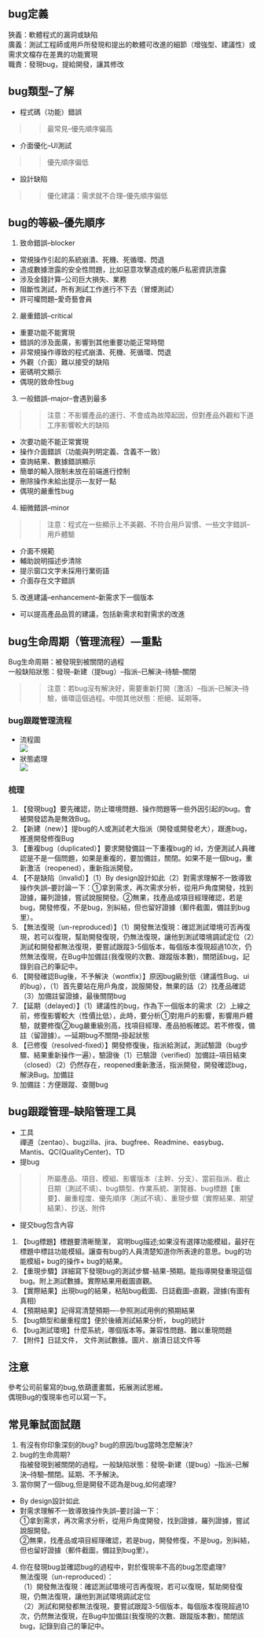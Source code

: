 ## bug定義
狹義：軟體程式的漏洞或缺陷  
廣義：測試工程師或用戶所發現和提出的軟體可改進的細節（增強型、建議性）或需求文檔存在差異的功能實現  
職責：發現bug，提給開發，讓其修改  
## bug類型–了解
- 程式碼（功能）錯誤  
>> 最常見–優先順序偏高  
- 介面優化–UI測試  
>> 優先順序偏低  
- 設計缺陷  
>> 優化建議：需求就不合理–優先順序偏低  

## bug的等級–優先順序  

1. 致命錯誤–blocker

- 常規操作引起的系統崩潰、死機、死循環、閃退  
- 造成數據泄露的安全性問題，比如惡意攻擊造成的賬戶私密資訊泄露  
- 涉及金錢計算–公司巨大損失、業務  
- 阻斷性測試，所有測試工作進行不下去（冒煙測試）  
- 許可權問題–愛奇藝會員  
  
  
2. 嚴重錯誤–critical
- 重要功能不能實現  
- 錯誤的涉及面廣，影響到其他重要功能正常時間  
- 非常規操作導致的程式崩潰、死機、死循環、閃退  
- 外觀（介面）難以接受的缺陷  
- 密碼明文顯示  
- 偶現的致命性bug
  
  
3. 一般錯誤–major–會遇到最多
>> 注意：不影響產品的運行、不會成為故障起因，但對產品外觀和下道工序影響較大的缺陷
- 次要功能不能正常實現
- 操作介面錯誤（功能與列明定義、含義不一致）
- 查詢結果、數據錯誤顯示
- 簡單的輸入限制未放在前端進行控制
- 刪除操作未給出提示—友好一點
- 偶現的嚴重性bug
  
  
4. 細微錯誤–minor
>> 注意：程式在一些顯示上不美觀、不符合用戶習慣、一些文字錯誤–用戶體驗
- 介面不規範
- 輔助說明描述步清除
- 提示窗口文字未採用行業術語
- 介面存在文字錯誤
  
  
5. 改進建議–enhancement–新需求下一個版本
- 可以提高產品品質的建議，包括新需求和對需求的改進
  
## bug生命周期（管理流程）—重點
Bug生命周期：被發現到被關閉的過程  
一般缺陷狀態：發現–新建（提bug）–指派–已解決–待驗–關閉  
>> 注意：若bug沒有解決好，需要重新打開（激活）–指派–已解決–待驗，循環這個過程。中間其他狀態：拒絕、延期等。  

### bug跟蹤管理流程
- 流程圖  
<img src="https://api2.mubu.com/v3/document_image/88d87f2b-47e6-4106-9d2f-7453c8dc35d0-6598368.jpg"></img>
- 狀態處理  
<img src="https://user-images.githubusercontent.com/63274030/114122091-25613f00-9922-11eb-8d2c-898466a0f048.png"></img>

### 梳理
1. 【發現bug】要先確認，防止環境問題、操作問題等一些外因引起的bug。會被開發認為是無效Bug。
2. 【新建（new）】提bug的人或測試老大指派（開發或開發老大），跟進bug，推進開發修復Bug
3. 【重複bug（duplicated）】要求開發備註一下重複bug的 id，方便測試人員確認是不是一個問題，如果是重複的，要加備註，關閉。如果不是一個bug，重新激活（reopened），重新指派開發。
4. 【不是缺陷（invalid）】（1）By design設計如此（2）對需求理解不一致導致操作失誤–要討論一下：①拿到需求，再次需求分析，從用戶角度開發，找到證據，羅列證據，嘗試說服開發。②無果，找產品或項目經理確認，若是bug，開發修復，不是bug，別糾結，但也留好證據（郵件截圖，備註到bug里）。
5. 【無法復現（un-reproduced）】（1）開發無法復現：確認測試環境可否再復現，若可以復現，幫助開發復現，仍無法復現，讓他到測試環境調試定位（2）測試和開發都無法復現，要嘗試跟蹤3-5個版本，每個版本復現超過10次，仍然無法復現，在Bug中加備註(我復現的次數、跟蹤版本數)，關閉該bug，記錄到自己的筆記中。
6. 【開發確認Bug後，不予解決（wontfix）】原因bug級別低（建議性Bug、ui的bug），（1）首先要站在用戶角度，說服開發，無果的話（2）找產品確認（3）加備註留證據，最後關閉bug
7. 【延期（delayed）】（1）建議性的bug，作為下一個版本的需求（2）上線之前，修復影響較大（性價比低），此時，要分析①對用戶的影響，影響用戶體驗，就要修復②bug嚴重級別高，找項目經理、產品拍板確認。若不修復，備註（留證據）。—延期bug不關閉–掛起狀態
8. 【已修復（resolved-fixed）】開發修復後，指派給測試，測試驗證（bug步驟、結果重新操作一遍），驗證後（1）已驗證（verified）加備註–項目結束（closed）（2）仍然存在，reopened重新激活，指派開發，開發確認bug，解決Bug。加備註
9. 加備註：方便跟蹤、查閱bug  

## bug跟蹤管理–缺陷管理工具
- 工具  
禪道（zentao）、bugzilla、jira、bugfree、Readmine、easybug、Mantis、QC(QualityCenter)、TD
- 提bug
>> 所屬產品、項目、模組、影響版本（主幹、分支）、當前指派、截止日期（測試不填）、bug類型、作業系統、瀏覽器、bug標題【重要】、嚴重程度、優先順序（測試不填）、重現步驟（實際結果、期望結果）、抄送、附件
- 提交bug包含內容
1. 【bug標題】標題要清晰簡潔， 寫明bug描述;如果沒有選擇功能模組，最好在標題中標註功能模組。讓查有bug的人員清楚知道你所表達的意思。bug的功能模組+ bug的操作+ bug的結果。
2. 【重現步驟】詳細寫下發現bug的測試步驟-結果-預期。能指導開發重現這個bug。附上測試數據。實際結果用截圖直觀。
3. 【實際結果】出現bug的結果，粘貼bug截圖、日誌截圖–直觀，證據(有圖有真相)
4. 【預期結果】記得寫清楚預期—-參照測試用例的預期結果
5. 【bug類型和嚴重程度】便於後續測試結果分析， bug的統計
6. 【bug測試環境】什麼系統，哪個版本等。兼容性問題、難以重現問題
7. 【附件】日誌文件， 文件測試數據。圖片、崩潰日誌文件等
## 注意
參考公司前輩寫的bug,依葫蘆畫瓢，拓展測試思維。  
偶現Bug的復現率也可以寫一下。  
## 常見筆試面試題  
1. 有沒有你印象深刻的bug? bug的原因/bug當時怎麼解決?  
2. bug的生命周期?  
指被發現到被關閉的過程。一般缺陷狀態：發現–新建（提bug）–指派–已解決–待驗–關閉。延期、不予解決。  
3. 當你開了一個bug,但是開發不認為是bug,如何處理?  
- By design設計如此  
- 對需求理解不一致導致操作失誤–要討論一下：  
    ①拿到需求，再次需求分析，從用戶角度開發，找到證據，羅列證據，嘗試說服開發。  
    ②無果，找產品或項目經理確認，若是bug，開發修復，不是bug，別糾結，但也留好證據（郵件截圖，備註到bug里）。    
4. 你在發現bug並確認bug的過程中，對於復現率不高的bug怎麼處理?  
無法復現（un-reproduced）：  
  （1）開發無法復現：確認測試環境可否再復現，若可以復現，幫助開發復現，仍無法復現，讓他到測試環境調試定位  
  （2）測試和開發都無法復現，要嘗試跟蹤3-5個版本，每個版本復現超過10次，仍然無法復現，在Bug中加備註(我復現的次數、跟蹤版本數)，關閉該bug，記錄到自己的筆記中。  
